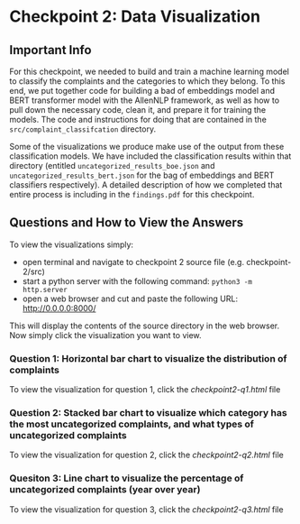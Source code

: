 # Checkpoint 2: Data Visualization

## Important Info

For this checkpoint, we needed to build and train a machine learning model to classify the complaints and the categories to which they belong. To this end, we put together code for building a bad of embeddings model and BERT transformer model with the AllenNLP framework, as well as how to pull down the necessary code, clean it, and prepare it for training the models. The code and instructions for doing that are contained in the `src/complaint_classifcation` directory.

Some of the visualizations we produce make use of the output from these classification models. We have included the classification results within that directory (entitled `uncategorized_results_boe.json` and `uncategorized_results_bert.json` for the bag of embeddings and BERT classifiers respectively). A detailed description of how we completed that entire process is including in the `findings.pdf` for this checkpoint. 


## Questions and How to View the Answers

To view the visualizations simply:
* open terminal and navigate to checkpoint 2 source file (e.g. checkpoint-2/src)
* start a python server with the following command: `python3 -m http.server`
* open a web browser and cut and paste the following URL: http://0.0.0.0:8000/

This will display the contents of the source directory in the web browser. Now simply click the visualization you want to view.

### Question 1: Horizontal bar chart to visualize the distribution of complaints

To view the visualization for question 1, click the *checkpoint2-q1.html* file

### Question 2: Stacked bar chart to visualize which category has the most uncategorized complaints, and what types of uncategorized complaints

To view the visualization for question 2, click the *checkpoint2-q2.html* file

### Quesiton 3: Line chart to visualize the percentage of uncategorized complaints (year over year)

To view the visualization for question 3, click the *checkpoint2-q3.html* file

